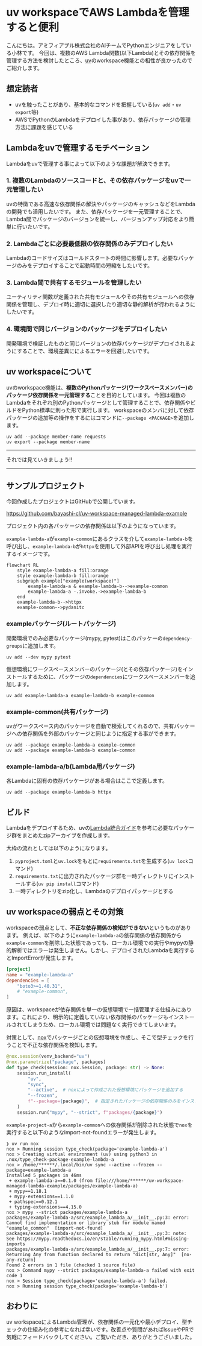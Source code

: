 # uv workspaceでAWS Lambdaを管理すると便利

こんにちは。アミフィアブル株式会社のAIチームでPythonエンジニアをしている小林です。
今回は、複数のAWS Lambda関数(以下Lambda)とその依存関係を管理する方法を検討したところ、[uv](https://docs.astral.sh/uv/)のworkspace機能との相性が良かったのでご紹介します。

## 想定読者

- uvを触ったことがあり、基本的なコマンドを把握している(`uv add`・`uv export`等)
- AWSでPythonのLambdaをデプロイした事があり、依存パッケージの管理方法に課題を感じている

## Lambdaをuvで管理するモチベーション

Lambdaをuvで管理する事によって以下のような課題が解決できます。

### 1. 複数のLambdaのソースコードと、その依存パッケージをuvで一元管理したい
uvの特徴である高速な依存関係の解決やパッケージのキャッシュなどをLambdaの開発でも活用したいです。
また、依存パッケージを一元管理することで、Lambda間でパッケージのバージョンを統一し、バージョンアップ対応をより簡単に行いたいです。

### 2. Lambdaごとに必要最低限の依存関係のみデプロイしたい
Lambdaのコードサイズはコールドスタートの時間に影響します。必要なパッケージのみをデプロイすることで起動時間の短縮をしたいです。

### 3. Lambda間で共有するモジュールを管理したい
ユーティリティ関数が定義された共有モジュールやその共有モジュールへの依存関係を管理し、デプロイ時に適切に選択したり適切な静的解析が行われるようにしたいです。

### 4. 環境間で同じバージョンのパッケージをデプロイしたい
開発環境で検証したものと同じバージョンの依存パッケージがデプロイされるようにすることで、環境差異にによるエラーを回避したいです。



## uv workspaceについて
uvのworkspace機能は、**複数のPythonパッケージ(ワークスペースメンバー)のパッケージ依存関係を一元管理する**ことを目的としています。
今回は複数のLambdaをそれぞれ別のPythonパッケージとして管理することで、依存関係やビルドをPython標準に則った形で実行します。
workspaceのメンバに対して依存パッケージの追加等の操作をするにはコマンドに`--package <PACKAGE>`を追加します。

```console
uv add --package member-name requests
uv export --package member-name
```

---

それでは見ていきましょう!!

---

## サンプルプロジェクト

今回作成したプロジェクトはGitHubで公開しています。

https://github.com/bayashi-cl/uv-workspace-managed-lambda-example

プロジェクト内の各パッケージの依存関係は以下のようになっています。

`example-lambda-a`が`example-common`にあるクラスを介して`example-lambda-b`を呼び出し、`example-lambda-b`が`httpx`を使用して外部APIを呼び出し処理を実行するイメージです。

```mermaid
flowchart RL
    style example-lambda-a fill:orange
    style example-lambda-b fill:orange
    subgraph example["example(workspace)"]
        example-lambda-a & example-lambda-b-->example-common
        example-lambda-a -.invoke.->example-lambda-b
    end
    example-lambda-b-->httpx
    example-common-->pydanitc
```


### exampleパッケージ(ルートパッケージ)

開発環境でのみ必要なパッケージ(mypy, pytest)はこのパッケーの`dependency-groups`に追加します。

```console
uv add --dev mypy pytest
```

仮想環境にワークスペースメンバーのパッケージ(とその依存パッケージ)をインストールするために、パッケージの`dependencies`にワークスペースメンバーを追加します。

```console
uv add example-lambda-a example-lambda-b example-common
```

### example-common(共有パッケージ)

uvがワークスペース内のパッケージを自動で検索してくれるので、共有パッケージへの依存関係を外部のパッケージと同じように指定する事ができます。

```console
uv add --package example-lambda-a example-common
uv add --package example-lambda-b example-common
```

### example-lambda-a/b(Lambda用パッケージ)
各Lambdaに固有の依存パッケージがある場合はここで定義します。

```console
uv add --package example-lambda-b httpx
```


## ビルド
Lambdaをデプロイするため、uvの[Lambda統合ガイド](https://docs.astral.sh/uv/guides/integration/aws-lambda/)を参考に必要なパッケージ群をまとめたzipアーカイブを作成します。

大枠の流れとしては以下のようになります。

1. `pyproject.toml`と`uv.lock`をもとに`requirements.txt`を生成する(`uv lock`コマンド)
2. `requirements.txt`に出力されたパッケージ群を一時ディレクトリにインストールする(`uv pip install`コマンド)
3. 一時ディレクトリをzip化し、Lambdaのデプロイパッケージとする


## uv workspaceの弱点とその対策

workspaceの弱点として、**不正な依存関係の検知ができない**というものがあります。
例えば、以下のように`example-lambda-a`の依存関係の依存関係から`example-common`を削除した状態であっても、ローカル環境での実行やmypyの静的解析ではエラーは発生しません。しかし、デプロイされたLambdaを実行するとImportErrorが発生します。

```toml:packages/example-lambda-a/pyproject.toml
[project]
name = "example-lambda-a"
dependencies = [
    "boto3>=1.40.31",
    # "example-common",
]
```

原因は、workspaceが依存関係を単一の仮想環境で一括管理する仕組みにあります。これにより、明示的に定義していない依存関係のパッケージもインストールされてしまうため、ローカル環境では問題なく実行できてしまいます。

対策として、[nox](https://nox.thea.codes/)でパッケージごとの仮想環境を作成し、そこで型チェックを行うことで不正な依存関係を検知します。

```py:noxfile.py
@nox.session(venv_backend="uv")
@nox.parametrize("package", packages)
def type_check(session: nox.Session, package: str) -> None:
    session.run_install(
        "uv",
        "sync",
        "--active",  # noxによって作成された仮想環境にパッケージを追加する
        "--frozen",
        f"--package={package}",  # 指定されたパッケージの依存関係のみをインストールする
    )
    session.run("mypy", "--strict", f"packages/{package}")
```

`example-project-a`から`example-common`への依存関係が削除された状態で`nox`を実行すると以下のようなimport-not-foundエラーが発生します。

```console
❯ uv run nox
nox > Running session type_check(package='example-lambda-a')
nox > Creating virtual environment (uv) using python3 in .nox/type_check-package-example-lambda-a
nox > /home/******/.local/bin/uv sync --active --frozen --package=example-lambda-a
Installed 5 packages in 46ms
 + example-lambda-a==0.1.0 (from file:///home/******/uv-workspace-managed-lambda-example/packages/example-lambda-a)
 + mypy==1.18.1
 + mypy-extensions==1.1.0
 + pathspec==0.12.1
 + typing-extensions==4.15.0
nox > mypy --strict packages/example-lambda-a
packages/example-lambda-a/src/example_lambda_a/__init__.py:3: error: Cannot find implementation or library stub for module named "example_common"  [import-not-found]
packages/example-lambda-a/src/example_lambda_a/__init__.py:3: note: See https://mypy.readthedocs.io/en/stable/running_mypy.html#missing-imports
packages/example-lambda-a/src/example_lambda_a/__init__.py:7: error: Returning Any from function declared to return "dict[str, Any]"  [no-any-return]
Found 2 errors in 1 file (checked 1 source file)
nox > Command mypy --strict packages/example-lambda-a failed with exit code 1
nox > Session type_check(package='example-lambda-a') failed.
nox > Running session type_check(package='example-lambda-b')
```

## おわりに
uv workspaceによるLambda管理が、依存関係の一元化や最小デプロイ、型チェックの仕組み化の参考になれば幸いです。改善点や質問があればIssueやPRで気軽にフィードバックしてください。ご覧いただき、ありがとうございました。
